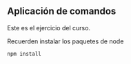 ## Aplicación de comandos

Este es el ejercicio del curso.

Recuerden instalar los paquetes de node

```
npm install
```